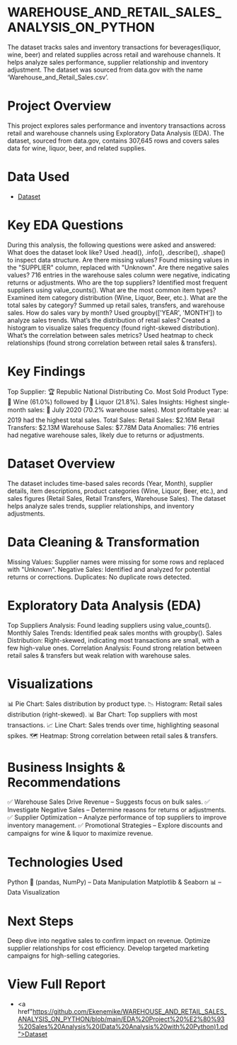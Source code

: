 # WAREHOUSE_AND_RETAIL_SALES_ANALYSIS_ON_PYTHON
The dataset tracks sales and inventory transactions for beverages(liquor, wine, beer) and related supplies across retail and warehouse channels. It helps analyze sales performance, supplier relationship and inventory adjustment. The dataset was sourced from data.gov with the name ‘Warehouse_and_Retail_Sales.csv’.  
# Project Overview
This project explores sales performance and inventory transactions across retail and warehouse channels using Exploratory Data Analysis (EDA). The dataset, sourced from data.gov, contains 307,645 rows and covers sales data for wine, liquor, beer, and related supplies.
# Data Used
- <a href="https://github.com/Ekenemike/WAREHOUSE_AND_RETAIL_SALES_ANALYSIS_ON_PYTHON/blob/main/Warehouse_and_Retail_Sales.csv.zip">Dataset</a>
# Key EDA Questions
During this analysis, the following questions were asked and answered:
What does the dataset look like?
Used .head(), .info(), .describe(), .shape() to inspect data structure.
Are there missing values?
Found missing values in the "SUPPLIER" column, replaced with "Unknown".
Are there negative sales values?
716 entries in the warehouse sales column were negative, indicating returns or adjustments.
Who are the top suppliers?
Identified most frequent suppliers using value_counts().
What are the most common item types?
Examined item category distribution (Wine, Liquor, Beer, etc.).
What are the total sales by category?
Summed up retail sales, transfers, and warehouse sales.
How do sales vary by month?
Used groupby(['YEAR', 'MONTH']) to analyze sales trends.
What’s the distribution of retail sales?
Created a histogram to visualize sales frequency (found right-skewed distribution).
What’s the correlation between sales metrics?
Used heatmap to check relationships (found strong correlation between retail sales & transfers).
# Key Findings
Top Supplier: 🏆 Republic National Distributing Co.
Most Sold Product Type: 🍷 Wine (61.0%) followed by 🥃 Liquor (21.8%).
Sales Insights:
Highest single-month sales: 📅 July 2020 (70.2% warehouse sales).
Most profitable year: 📊 2019 had the highest total sales.
Total Sales:
Retail Sales: $2.16M
Retail Transfers: $2.13M
Warehouse Sales: $7.78M
Data Anomalies: 716 entries had negative warehouse sales, likely due to returns or adjustments.
# Dataset Overview
The dataset includes time-based sales records (Year, Month), supplier details, item descriptions, product categories (Wine, Liquor, Beer, etc.), and sales figures (Retail Sales, Retail Transfers, Warehouse Sales). The dataset helps analyze sales trends, supplier relationships, and inventory adjustments.
# Data Cleaning & Transformation
Missing Values: Supplier names were missing for some rows and replaced with "Unknown".
Negative Sales: Identified and analyzed for potential returns or corrections.
Duplicates: No duplicate rows detected.
#  Exploratory Data Analysis (EDA)
Top Suppliers Analysis: Found leading suppliers using value_counts().
Monthly Sales Trends: Identified peak sales months with groupby().
Sales Distribution: Right-skewed, indicating most transactions are small, with a few high-value ones.
Correlation Analysis: Found strong relation between retail sales & transfers but weak relation with warehouse sales.
#  Visualizations
📊 Pie Chart: Sales distribution by product type.
📉 Histogram: Retail sales distribution (right-skewed).
📊 Bar Chart: Top suppliers with most transactions.
📈 Line Chart: Sales trends over time, highlighting seasonal spikes.
🗺️ Heatmap: Strong correlation between retail sales & transfers.
# Business Insights & Recommendations
✅ Warehouse Sales Drive Revenue – Suggests focus on bulk sales.
✅ Investigate Negative Sales – Determine reasons for returns or adjustments.
✅ Supplier Optimization – Analyze performance of top suppliers to improve inventory management.
✅ Promotional Strategies – Explore discounts and campaigns for wine & liquor to maximize revenue.
# Technologies Used
Python 🐍 (pandas, NumPy) – Data Manipulation
Matplotlib & Seaborn 📊 – Data Visualization
# Next Steps
Deep dive into negative sales to confirm impact on revenue.
Optimize supplier relationships for cost efficiency.
Develop targeted marketing campaigns for high-selling categories.
# View Full Report
- <a href"https://github.com/Ekenemike/WAREHOUSE_AND_RETAIL_SALES_ANALYSIS_ON_PYTHON/blob/main/EDA%20Project%20%E2%80%93%20Sales%20Analysis%20(Data%20Analysis%20with%20Python)1.pd">Dataset</a>
